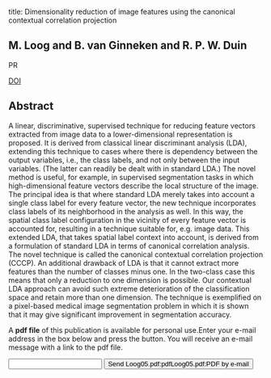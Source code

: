 title: Dimensionality reduction of image features using the canonical contextual correlation projection

## M. Loog and B. van Ginneken and R. P. W. Duin
PR

<a href="https://doi.org/10.1016/j.patcog.2005.04.011">DOI</a>

## Abstract
A linear, discriminative, supervised technique for reducing feature vectors extracted from image data to a lower-dimensional representation is proposed. It is derived from classical linear discriminant analysis (LDA), extending this technique to cases where there is dependency between the output variables, i.e., the class labels, and not only between the input variables. (The latter can readily be dealt with in standard LDA.) The novel method is useful, for example, in supervised segmentation tasks in which high-dimensional feature vectors describe the local structure of the image. The principal idea is that where standard LDA merely takes into account a single class label for every feature vector, the new technique incorporates class labels of its neighborhood in the analysis as well. In this way, the spatial class label configuration in the vicinity of every feature vector is accounted for, resulting in a technique suitable for, e.g. image data. This extended LDA, that takes spatial label context into account, is derived from a formulation of standard LDA in terms of canonical correlation analysis. The novel technique is called the canonical contextual correlation projection (CCCP). An additional drawback of LDA is that it cannot extract more features than the number of classes minus one. In the two-class case this means that only a reduction to one dimension is possible. Our contextual LDA approach can avoid such extreme deterioration of the classification space and retain more than one dimension. The technique is exemplified on a pixel-based medical image segmentation problem in which it is shown that it may give significant improvement in segmentation accuracy.

A <b>pdf file</b> of this publication is available for personal use.Enter your e-mail address in the box below and press the button. You will receive an e-mail message with a link to the pdf file.
<form action="sender.php">  <input type="text" name="email">  <input type="submit" value="Send Loog05.pdf:pdfLoog05.pdf:PDF by e-mail"></form>